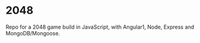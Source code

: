 # 2048

Repo for a 2048 game build in JavaScript, with Angular1, Node, Express and MongoDB/Mongoose.
